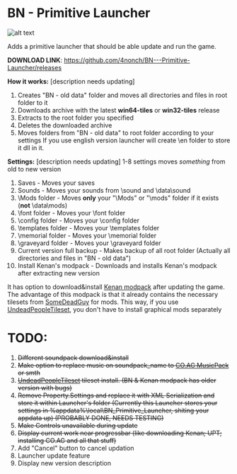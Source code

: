 # BN - Primitive Launcher
![alt text](https://i.ibb.co/k8rvP7h/1.png)

Adds a primitive launcher that should be able update and run the game.

**DOWNLOAD LINK**: https://github.com/4nonch/BN---Primitive-Launcher/releases

**How it works:** [description needs updating]
1. Creates "BN - old data" folder and moves all directories and files in root folder to it
2. Downloads archive with the latest **win64-tiles** or **win32-tiles** release 
3. Extracts to the root folder you specified
4. Deletes the downloaded archive
5. Moves folders from "BN - old data" to root folder according to your settings
If you use english version launcher will create \en folder to store it dll in it.

**Settings:** [description needs updating]
1-8 settings moves *something* from old to new version
1. Saves - Moves your saves
2. Sounds - Moves your sounds from \sound and \data\sound
3. \Mods folder - Moves **only** your "\Mods" or "\mods" folder if it exists (**not** \data\mods)
4. \font folder - Moves your \font folder
5. \config folder - Moves your \config folder
6. \templates folder - Moves your \templates folder
7. \memorial folder - Moves your \memorial folder
8. \graveyard folder - Moves your \graveyard folder
9. Current version full backup - Makes backup of all root folder (Actually all directories and files in "BN - old data")
10. Install Kenan's modpack - Downloads and installs Kenan's modpack after extracting new version

It has option to download&install [Kenan modpack](https://github.com/Kenan2000/Bright-Nights-Kenan-Mod-Pack) after updating the game.
The advantage of this modpack is that it already contains the necessary tilesets from [SomeDeadGuy](https://github.com/SomeDeadGuy) for mods.
This way, if you use [UndeadPeopleTileset](https://github.com/SomeDeadGuy/UndeadPeopleTileset), you don't have to install graphical mods separately

# TODO:
1. ~~Different soundpack download&install~~
2. ~~Make option to replace music on soundpack_name to [CO.AG MusicPack](https://discourse.cataclysmdda.org/t/musicpack-co-ag-musicpack-redux-11-dec-2019/18992) or smth~~
3. ~~[UndeadPeopleTileset](https://github.com/SomeDeadGuy/UndeadPeopleTileset) tileset install. (BN & Kenan modpack has older version with bugs)~~
4. ~~Remove Property.Settings and replace it with XML Serialization and store it within Launcher's folder (Currently this Launcher stores your settings in %appdata%\local\BN_Primitive_Launcher\, shiting your appdata up) (PROBABLY DONE, NEEDS TESTING)~~
5. ~~Make Controls unavailable during update~~
6. ~~Display current work near progressbar (like downloading Kenan; UPT; installing CO.AG and all that stuff)~~
7. Add "Cancel" button to cancel updation
8. Launcher update feature 
9. Display new version description
